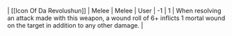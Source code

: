 | [[Icon Of Da Revolushun]] | Melee | Melee | User | -1  | 1   | When resolving an attack made with this weapon, a wound roll of 6+ inflicts 1 mortal wound on the target in addition to any other damage. | 